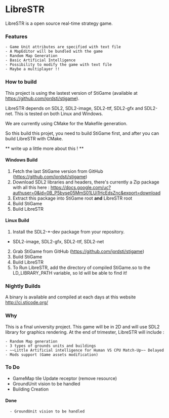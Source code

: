 LibreSTR
========
LibreSTR is a open source real-time strategy game. 


### Features

	- Game Unit attributes are specified with text file
	- A MapEditor will be bundled with the game
	- Random Map Generation
	- Basic Artificial Intelligence
	- Possibility to modify the game with text file
	- Maybe a multiplayer !!

### How to build

This project is using the lastest version of StiGame (available at https://github.com/jordsti/stigame).

LibreSTR depends on SDL2, SDL2-image, SDL2-ttf, SDL2-gfx and SDL2-net. This is tested on both Linux and Windows.

We are currently using CMake for the Makefile generation. 

So this build this projet, you need to build StiGame first, and after you can build LibreSTR with CMake.

** write up a little more about this ! **

#### Windows Build
1. Fetch the last StiGame version from GitHub (https://github.com/jordsti/stigame)
2. Download SDL2 libraries and headers, there's currently a Zip package with all this here :  https://docs.google.com/uc?authuser=0&id=0B_P5byse05MmS01LUi1HcEdsZnc&export=download
3. Extract this package into StiGame root **and** LibreSTR root
4. Build StiGame
5. Build LibreSTR

#### Linux Build
1. Install the SDL2-*-dev package from your repository.
  * SDL2-image, SDL2-gfx, SDL2-ttf, SDL2-net
2. Grab StiGame from GitHub (https://github.com/jordsti/stigame)
3. Build StiGame
4. Build LibreSTR
5. To Run LibreSTR, add the directory of compiled StiGame.so to the LD_LIBRARY_PATH variable, so ld will be able to find it!


### Nightly Builds

A binary is available and compiled at each days at this website http://ci.sticode.org/


### Why

This is a final university project. 
This game will be in 2D and will use SDL2 library for graphics rendering.
At the end of trimester, LibreSTR will include :
	
	- Random Map generation
	- 3 types of grounds units and buildings
	- ~~Little Artificial intelligence for Human VS CPU Match-Up~~ Delayed
	- Mods support (Game assets modification)


### To Do
  - GameMap tile Update receptor (remove resource)
  - GroundUnit vision to be handled
  - Building Creation
  
#### Done
	
	  - GroundUnit vision to be handled
